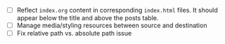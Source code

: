 - [ ] Reflect `index.org` content in corresponding `index.html`
  files. It should appear below the title and above the posts table.
- [ ] Manage media/styling resources between source and destination
- [ ] Fix relative path vs. absolute path issue
